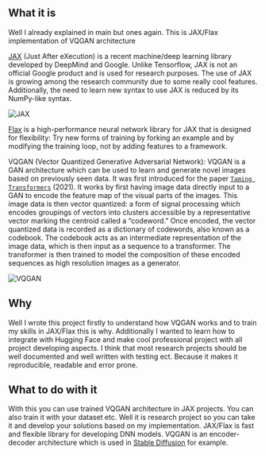 ## What it is

Well I already explained in main but ones again. This is JAX/Flax implementation of VQGAN architecture

[JAX](https://jax.readthedocs.io/en/latest/index.html) (Just After eXecution) is a recent machine/deep learning library developed by DeepMind and Google. Unlike Tensorflow, JAX is not an official Google product and is used for research purposes. The use of JAX is growing among the research community due to some really cool features. Additionally, the need to learn new syntax to use JAX is reduced by its NumPy-like syntax.

![JAX](https://geekflare.com/wp-content/uploads/2022/08/GoogleJAXFeatures.jpg)

[Flax](https://flax.readthedocs.io/en/latest/index.html) is a high-performance neural network library for JAX that is designed for flexibility: Try new forms of training by forking an example and by modifying the training loop, not by adding features to a framework.

VQGAN (Vector Quantized Generative Adversarial Network): VQGAN is a GAN architecture which can be used to learn and generate novel images based on previously seen data. It was first introduced for the paper [`Taming Transformers`](https://arxiv.org/abs/2012.09841) (2021). It works by first having image data directly input to a GAN to encode the feature map of the visual parts of the images. This image data is then vector quantized: a form of signal processing which encodes groupings of vectors into clusters accessible by a representative vector marking the centroid called a “codeword.” Once encoded, the vector quantized data is recorded as a dictionary of codewords, also known as a codebook. The codebook acts as an intermediate representation of the image data, which is then input as a sequence to a transformer. The transformer is then trained to model the composition of these encoded sequences as high resolution images as a generator.

![VQGAN](https://raw.githubusercontent.com/CompVis/taming-transformers/master/assets/teaser.png)

## Why

Well I wrote this project firstly to understand how VQGAN works and to train my skills in JAX/Flax this is why. Additionally I wanted to learn how to integrate with Hugging Face and make cool professional project with all project developing aspects. I think that most research projects should be well documented and well written with testing ect. Because it makes it reproducible, readable and error prone.

## What to do with it

With this you can use trained VQGAN architecture in JAX projects. You can also train it with your dataset etc. Well it is research project so you can take it and develop your solutions based on my implementation. JAX/Flax is fast and flexible library for developing DNN models. VQGAN is an encoder-decoder architecture which is used in [Stable Diffusion](https://www.google.com/search?client=safari&rls=en&q=stable+diffusion&ie=UTF-8&oe=UTF-8) for example.
